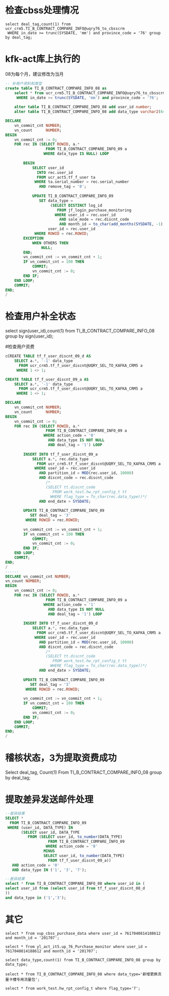 # 检查cbss处理情况
    select deal_tag,count(1) from ucr_crm5.TI_B_CONTRACT_COMPARE_INFO@uqry76_to_cbsscrm
     WHERE in_date >= trunc(SYSDATE, 'mm') and province_code = '76' group by deal_tag;

# kfk-act库上执行的
08为每个月，建议修改为当月
```sql
-- 补用户资料和类型
create table TI_B_CONTRACT_COMPARE_INFO_08 as
    select * from ucr_crm5.TI_B_CONTRACT_COMPARE_INFO@uqry76_to_cbsscrm
     WHERE in_date >= trunc(SYSDATE, 'mm') and province_code = '76';
    
    alter table TI_B_CONTRACT_COMPARE_INFO_08 add user_id number;
    alter table TI_B_CONTRACT_COMPARE_INFO_08 add data_type varchar2(64);

DECLARE
    vn_commit_cnt NUMBER;
    vn_count      NUMBER;
BEGIN
    vn_commit_cnt := 0;
    FOR rec IN (SELECT ROWID, a.*
                  FROM TI_B_CONTRACT_COMPARE_INFO_09 a
                 WHERE data_type IS NULL) LOOP
    
        BEGIN
            SELECT user_id
              INTO rec.user_id
              FROM ucr_act5.tf_f_user ta
             WHERE ta.serial_number = rec.serial_number
               AND remove_tag = '0';
        
            UPDATE TI_B_CONTRACT_COMPARE_INFO_09
               SET data_type =
                    (SELECT DISTINCT log_id
                       FROM jf_login_purchase_monitoring
                      WHERE user_id = rec.user_id
                        AND sale_mode = rec.discnt_code
                        AND month_id = to_char(add_months(SYSDATE, -1), 'yyyymm')),
                   user_id = rec.user_id
             WHERE ROWID = rec.ROWID;
        EXCEPTION
            WHEN OTHERS THEN
                NULL;
        END;
        vn_commit_cnt := vn_commit_cnt + 1;
        IF vn_commit_cnt = 100 THEN
            COMMIT;
            vn_commit_cnt := 0;
        END IF;
    END LOOP;
    COMMIT;
END;
/
```

# 检查用户补全状态
select sign(user_id),count(1)
from TI_B_CONTRACT_COMPARE_INFO_08 group by sign(user_id);

#检查用户资费
```sql
cCREATE TABLE tf_f_user_discnt_09_d AS
    SELECT a.*, '-1' data_type
      FROM ucr_crm5.tf_f_user_discnt@UQRY_SEL_TO_KAFKA_CRM5 a
     WHERE 1 <> 1;

CREATE TABLE tf_f_user_discnt_09_a AS
    SELECT a.*, '-1' data_type
      FROM ucr_crm5.tf_f_user_discnt@UQRY_SEL_TO_KAFKA_CRM5 a
     WHERE 1 <> 1;

DECLARE
    vn_commit_cnt NUMBER;
    vn_count      NUMBER;
BEGIN
    vn_commit_cnt := 0;
    FOR rec IN (SELECT ROWID, a.*
                  FROM TI_B_CONTRACT_COMPARE_INFO_09 a
                 WHERE action_code = '0'
                   AND data_type IS NOT NULL
                   AND deal_tag = '1') LOOP
    
        INSERT INTO tf_f_user_discnt_09_a
            SELECT a.*, rec.data_type
              FROM ucr_crm5.tf_f_user_discnt@UQRY_SEL_TO_KAFKA_CRM5 a
             WHERE user_id = rec.user_id
               AND partition_id = MOD(rec.user_id, 10000)
               AND discnt_code = rec.discnt_code
                  /*
                  (SELECT tt.discnt_code
                     FROM work_test.hw_rpt_config_t tt
                    WHERE flag_type = To_char(rec.data_type))*/
               AND end_date > SYSDATE;
    
        UPDATE TI_B_CONTRACT_COMPARE_INFO_09
           SET deal_tag = '3'
         WHERE ROWID = rec.ROWID;
    
        vn_commit_cnt := vn_commit_cnt + 1;
        IF vn_commit_cnt = 100 THEN
            COMMIT;
            vn_commit_cnt := 0;
        END IF;
    END LOOP;
    COMMIT;
END;
/
------
DECLARE vn_commit_cnt NUMBER;
vn_count NUMBER;
BEGIN
    vn_commit_cnt := 0;
    FOR rec IN (SELECT ROWID, a.*
                  FROM TI_B_CONTRACT_COMPARE_INFO_09 a
                 WHERE action_code = '1'
                   AND data_type IS NOT NULL
                   AND deal_tag = '1') LOOP
    
        INSERT INTO tf_f_user_discnt_09_d
            SELECT a.*, rec.data_type
              FROM ucr_crm5.tf_f_user_discnt@UQRY_SEL_TO_KAFKA_CRM5 a
             WHERE user_id = rec.user_id
               AND partition_id = MOD(rec.user_id, 10000)
               AND discnt_code = rec.discnt_code
                  /*
                  (SELECT tt.discnt_code
                     FROM work_test.hw_rpt_config_t tt
                    WHERE flag_type = To_char(rec.data_type))*/
               AND end_date > SYSDATE;
    
        UPDATE TI_B_CONTRACT_COMPARE_INFO_09
           SET deal_tag = '3'
         WHERE ROWID = rec.ROWID;
    
        vn_commit_cnt := vn_commit_cnt + 1;
        IF vn_commit_cnt = 100 THEN
            COMMIT;
            vn_commit_cnt := 0;
        END IF;
    END LOOP;
    COMMIT;
END;
/
```

# 稽核状态，3为提取资费成功
Select deal_tag, Count(1) From TI_B_CONTRACT_COMPARE_INFO_08  group by deal_tag;


# 提取差异发送邮件处理
```sql
--差异结果
SELECT *
  FROM TI_B_CONTRACT_COMPARE_INFO_09
 WHERE (user_id, DATA_TYPE) IN
       (SELECT user_id, DATA_TYPE
          FROM (SELECT user_id, to_number(DATA_TYPE)
                   FROM TI_B_CONTRACT_COMPARE_INFO_09
                  WHERE action_code = '0'
                 MINUS
                 SELECT user_id, to_number(DATA_TYPE)
                   FROM tf_f_user_discnt_09_a))
   AND action_code = '0'
   AND data_type IN ('1', '3', '7');

--差异结果
select * from TI_B_CONTRACT_COMPARE_INFO_08 where user_id in (
select user_id from (select user_id from tf_f_user_discnt_08_d
))
and data_type in ('1','3');
```

# 其它
    select * from vup_cbss_purchase_data where user_id = 7617040814188612 and month_id = '201707';
    
    select * from yl_act_it5.up_76_Purchase_monitor where user_id = 7617040814188612 and month_id = '201707';
    
    select data_type,count(1) from TI_B_CONTRACT_COMPARE_INFO_08 group by data_type;
    
    select * from TI_B_CONTRACT_COMPARE_INFO_08 where data_type='新增更换流量卡槽专用流量包';
    
    select * from work_test.hw_rpt_config_t where flag_type='7';


